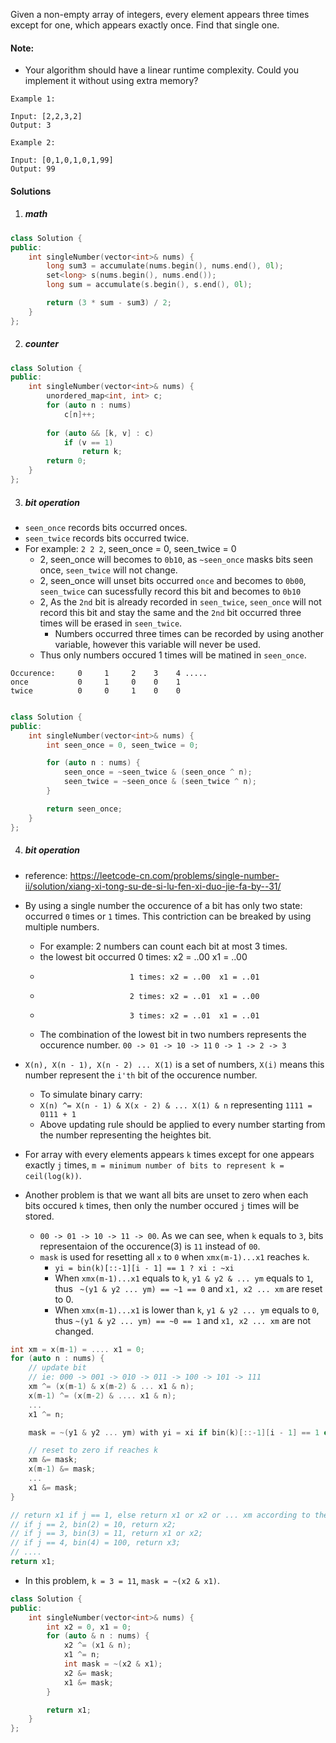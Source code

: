 Given a non-empty array of integers, every element appears three times except for one, which appears exactly once. Find that single one.

#### Note:

- Your algorithm should have a linear runtime complexity. Could you implement it without using extra memory?

```
Example 1:

Input: [2,2,3,2]
Output: 3

Example 2:

Input: [0,1,0,1,0,1,99]
Output: 99
```


#### Solutions


1. ##### math

```c++
class Solution {
public:
    int singleNumber(vector<int>& nums) {
        long sum3 = accumulate(nums.begin(), nums.end(), 0l);
        set<long> s(nums.begin(), nums.end());
        long sum = accumulate(s.begin(), s.end(), 0l);

        return (3 * sum - sum3) / 2; 
    }
};
```

2. ##### counter

```c++
class Solution {
public:
    int singleNumber(vector<int>& nums) {
        unordered_map<int, int> c;
        for (auto n : nums)
            c[n]++;
        
        for (auto && [k, v] : c)
            if (v == 1)
                return k;
        return 0;
    }
};
```

3. ##### bit operation

- `seen_once` records bits occurred onces.
- `seen_twice` records bits occurred twice.
- For example: `2 2 2`, seen_once = 0, seen_twice = 0
    - 2, seen_once will becomes to `0b10`, as `~seen_once` masks bits seen once, `seen_twice` will not change.
    - 2, seen_once will unset bits occurred `once` and becomes to `0b00`, `seen_twice` can sucessfully record this bit and becomes to `0b10`
    - 2, As the `2nd` bit is already recorded in `seen_twice`, `seen_once` will not record this bit and stay the same and the `2nd` bit occurred three times will be erased in `seen_twice`.
        - Numbers occurred three times can be recorded by using another variable, however this variable will never be used.
    - Thus only numbers occured 1 times will be matined in `seen_once`.

```
Occurence:     0     1     2    3    4 .....
once           0     1     0    0    1 
twice          0     0     1    0    0


```


```c++
class Solution {
public:
    int singleNumber(vector<int>& nums) {
        int seen_once = 0, seen_twice = 0;

        for (auto n : nums) {
            seen_once = ~seen_twice & (seen_once ^ n);
            seen_twice = ~seen_once & (seen_twice ^ n);
        }

        return seen_once;
    }
};
```


4. ##### bit operation

- reference: https://leetcode-cn.com/problems/single-number-ii/solution/xiang-xi-tong-su-de-si-lu-fen-xi-duo-jie-fa-by--31/
- By using a single number the occurence of a bit has only two state: occurred `0` times or `1` times. This contriction can be breaked by using multiple numbers.
    - For example: 2 numbers can count each bit at most 3 times.
    - the lowest bit occurred 0 times: x2 = ..00  x1 = ..00
    -                         1 times: x2 = ..00  x1 = ..01
    -                         2 times: x2 = ..01  x1 = ..00
    -                         3 times: x2 = ..01  x1 = ..01
    - The combination of the lowest bit in two numbers represents the occurence number. `00 -> 01 -> 10 -> 11` `0 -> 1 -> 2 -> 3`
- `X(n), X(n - 1), X(n - 2) ... X(1)` is a set of numbers, `X(i)` means this number represent the `i'th` bit of the occurence number.
    - To simulate binary carry:
    - `X(n) ^= X(n - 1) & X(x - 2) & ... X(1) & n` representing `1111 = 0111 + 1`
    - Above updating rule should be applied to every number starting from the number representing the heightes bit.

- For array with every elements appears `k` times except for one appears exactly `j` times, `m = minimum number of bits to represent k = ceil(log(k))`.
- Another problem is that we want all bits are unset to zero when each bits occured `k` times, then only the number occured `j` times will be stored. 
    - `00 -> 01 -> 10 -> 11 -> 00`. As we can see, when `k` equals to `3`, bits representaion of the occurence(3) is `11` instead of `00`.
    - `mask` is used for resetting all `x` to `0` when `xmx(m-1)...x1` reaches `k`.
        - `yi = bin(k)[::-1][i - 1] == 1 ? xi : ~xi`
        - When `xmx(m-1)...x1` equals to `k`,  `y1 & y2 & ... ym` equals to `1`, thus ` ~(y1 & y2 ... ym) == ~1 == 0` and `x1, x2 ... xm` are reset to 0.
        - When `xmx(m-1)...x1` is lower than `k`, `y1 & y2 ... ym` equals to `0`, thus `~(y1 & y2 ... ym) == ~0 == 1` and `x1, x2 ... xm` are not changed.

```c++
int xm = x(m-1) = .... x1 = 0;
for (auto n : nums) {
    // update bit
    // ie: 000 -> 001 -> 010 -> 011 -> 100 -> 101 -> 111
    xm ^= (x(m-1) & x(m-2) & ... x1 & n);
    x(m-1) ^= (x(m-2) & .... x1 & n);
    ...
    x1 ^= n;

    mask = ~(y1 & y2 ... ym) with yi = xi if bin(k)[::-1][i - 1] == 1 else yi = ~xi

    // reset to zero if reaches k
    xm &= mask;
    x(m-1) &= mask;
    ...
    x1 &= mask;
}

// return x1 if j == 1, else return x1 or x2 or ... xm according to the value of j.
// if j == 2, bin(2) = 10, return x2;
// if j == 3, bin(3) = 11, return x1 or x2;
// if j == 4, bin(4) = 100, return x3;
// ....
return x1;
```


- In this problem, `k = 3 = 11`, `mask = ~(x2 & x1)`.

```c++
class Solution {
public:
    int singleNumber(vector<int>& nums) {
        int x2 = 0, x1 = 0;
        for (auto & n : nums) {
            x2 ^= (x1 & n);
            x1 ^= n;
            int mask = ~(x2 & x1);
            x2 &= mask;
            x1 &= mask;
        }

        return x1;
    }
};
```
